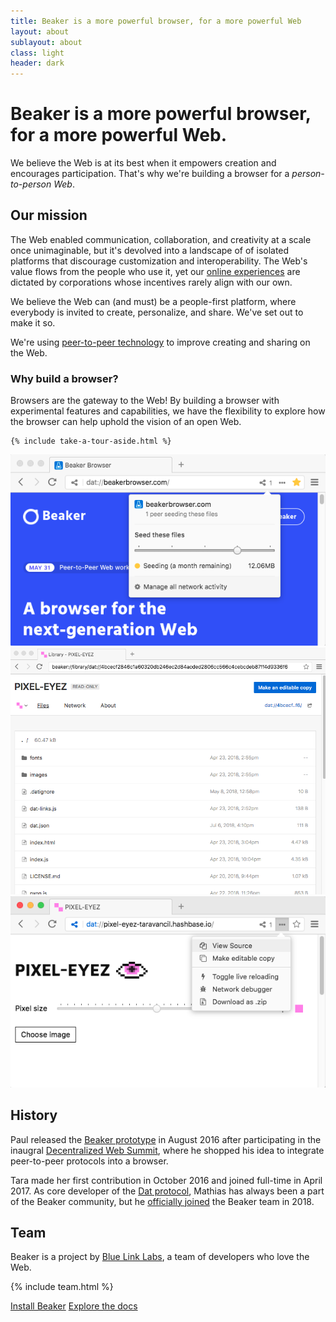 ```yaml
---
title: Beaker is a more powerful browser, for a more powerful Web
layout: about
sublayout: about
class: light
header: dark
---
```


<div class="container super-narrow">
  <h1>Beaker is a more powerful browser, for a more powerful Web.</h1>

  <p class="accent">
    We believe the Web is at its best when it empowers creation and encourages
    participation. That's why we're building a browser for a <em>person-to-person Web</em>.
  </p>

  <h2>Our mission</h2>

  <p>
    The Web enabled communication, collaboration, and creativity at a scale once unimaginable, but it's devolved into a landscape of of isolated platforms that discourage customization and interoperability. The Web's value flows from the people who use it, yet our <a href="https://twitter.com/prozdkp/status/978344325456318465">online experiences</a> are dictated by corporations whose incentives rarely align with our own.
  </p>

  <p>
    We believe the Web can (and must) be a people-first platform, where everybody is invited to create, personalize, and share. We've set out to make it so.
  </p>

  <p>
    We're using <a href="https://datproject.org">peer-to-peer technology</a> to improve creating and sharing on the Web. 
  </p>

  <h3>Why build a browser?</h3>

  <p>
    Browsers are the gateway to the Web! By building a browser with experimental features and capabilities, we have the flexibility to explore how the browser can help uphold the vision of an open Web.

    {% include take-a-tour-aside.html %}
  </p>
</div>

<div class="container-wide">
  <div class="images">
    <img src="/img/about/seeding-menu.png"/>
    <img src="/img/about/view-source.png"/>
    <img src="/img/about/view-source-menu.png"/>
  </div>
</div>

<div class="container super-narrow">
  <h2>History</h2>

  <p>
    Paul released the <a href="https://twitter.com/pfrazee/status/763737371376365568">Beaker prototype</a> in August 2016 after participating in the inaugral <a href="https://decentralized-web.net">Decentralized Web Summit</a>, where he shopped his idea to integrate peer-to-peer protocols into a browser.
  </p>

  <p>
    Tara made her first contribution in October 2016 and joined full-time in April 2017. As core developer of the <a href="https://datprotocol.com">Dat protocol</a>, Mathias has always been a part of the Beaker community, but he <a href="https://twitter.com/mafintosh/status/989214862764118016">officially joined</a> the Beaker team in 2018.
  </p>

  <h2>Team</h2>

  <p>
    Beaker is a project by <a href="https://bluelinklabs.com">Blue Link Labs</a>, a team of developers who love the Web.
  </p>

  <p>
    {% include team.html %}
  </p>

  <p>
    <a class="btn action" href="/install">Install Beaker</a>
    <a class="btn blue" href="/docs">Explore the docs</a>
  </p>
</div>